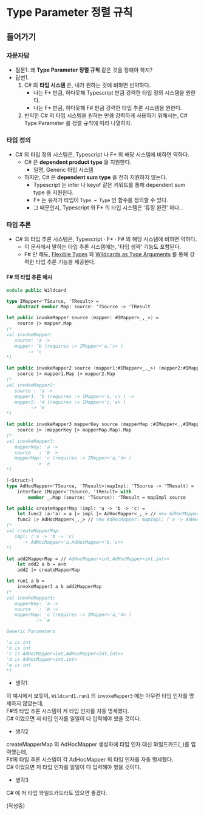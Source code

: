 # Type Parameter 정렬 규칙

## 들어가기

### 자문자답

- 질문1. 왜 **Type Parameter 정렬 규칙** 같은 것을 정해야 하지?
- 답변1. 
  1. C# 의 **타입 시스템** 은, 내가 원하는 것에 비하면 빈약하다.
      - 나는 F* 만큼, 하다못해 Typescript 만큼 강력한 타입 정의 시스템을 원한다.
      - 나는 F* 만큼, 하다못해 F# 만큼 강력한 타입 추론 시스템을 원한다.
  2. 빈약한 C# 의 타입 시스템을 원하는 만큼 강력하게 사용하기 위해서는, C# Type Parameter 를 정렬 규칙에 따라 나열하자.

### 타입 정의

- C# 의 타입 정의 시스템은, Typescript 나 F* 의 해당 시스템에 비하면 약하다.
  - C# 은 **dependent product type** 을 지원한다.
    - 일명, Generic 타입 시스템
  - 하지만, C# 은 **dependent sum type** 을 전혀 지원하지 않는다.
    - Typescript 는 infer 나 keyof 같은 키워드를 통해 dependent sum type 을 지원한다.
    - F* 는 유저가 타입이 `Type → Type` 인 함수를 정의할 수 있다.
    - 그 때문인지, Typescript 와 F* 의 타입 시스템은 '튜링 완전' 하다...

### 타입 추론

- C# 의 타입 추론 시스템은, Typescript · F* · F# 의 해당 시스템에 비하면 약하다.
  - 이 문서에서 말하는 타입 추론 시스템에는, '타입 생략' 기능도 포함된다.
  - F# 만 해도, [Flexible Types](https://learn.microsoft.com/en-us/dotnet/fsharp/language-reference/flexible-types) 와 [Wildcards as Type Arguments](https://learn.microsoft.com/en-us/dotnet/fsharp/language-reference/generics/#wildcards-as-type-arguments) 를 통해 강력한 타입 추론 기능을 제공한다.

#### F# 의 타입 추론 예시

```fsharp
module public Wildcard

type IMapper<'TSource, 'TResult> =
    abstract member Map: source: 'TSource -> 'TResult

let public invokeMapper source (mapper: #IMapper<_,_>) =
    source |> mapper.Map
(*
val invokeMapper:
   source: 'a ->
   mapper: 'b (requires :> IMapper<'a,'c> )
        -> 'c
*)

let public invokeMapper2 source (mapper1:#IMapper<_,_>) (mapper2:#IMapper<_,_>) =
    source |> mapper1.Map |> mapper2.Map
(*
val invokeMapper2:
   source : 'a ->
   mapper1: 'b (requires :> IMapper<'a,'c> ) ->
   mapper2: 'd (requires :> IMapper<'c,'e> )
         -> 'e
*)

let public invokeMapper3 mapperKey source (mapperMap :#IMapper<_,#IMapper<_,_>>) =
    source |> (mapperKey |> mapperMap.Map).Map
(*
val invokeMapper3:
   mapperKey: 'a ->
   source   : 'b ->
   mapperMap: 'c (requires :> IMapper<'a,'d> )
           -> 'e
*)

[<Struct>]
type AdHocMapper<'TSource, 'TResult>(mapImpl: 'TSource -> 'TResult) =
    interface IMapper<'TSource, 'TResult> with
        member _.Map (source: 'TSource): 'TResult = mapImpl source

let public createMapperMap (impl: 'a -> 'b -> 'c) =
    let func2 (a:'a) = a |> impl |> AdHocMapper<_,_> // new AdHocMapper: mapImpl: ('b -> 'c) -> AdHocMapper<'b,'c>
    func2 |> AdHocMapper<_,_> // new AdHocMapper: mapImpl: ('a -> AdHocMapper<'b,'c>) -> AdHocMapper<'a,AdHocMapper<'b,'c>>
(*
val createMapperMap:
   impl: ('a -> 'b -> 'c)
      -> AdHocMapper<'a,AdHocMapper<'b,'c>>
*)

let add2MapperMap = // AdHocMapper<int,AdHocMapper<int,int>>
    let add2 a b = a+b
    add2 |> createMapperMap

let run1 a b =
    invokeMapper3 a b add2MapperMap
(*
val invokeMapper3:
   mapperKey: 'a ->
   source   : 'b ->
   mapperMap: 'c (requires :> IMapper<'a,'d> )
           -> 'e

Generic Parameters

'a is int
'b is int
'c is AdHocMapper<int,AdHocMapper<int,int>>
'd is AdHocMapper<int,int>
'e is int
*)
```

- 생각1

이 예시에서 보듯이, `Wildcard1.run1` 의 `invokeMapper3` 에는 아무런 타입 인자를 명세하지 않았는데, \
F#의 타입 추론 시스템이 저 타입 인자를 자동 명세했다. \
C# 이었으면 저 타입 인자를 일일이 다 입력해야 했을 것이다.

- 생각2

createMapperMap 의 AdHocMapper 생성자에 타입 인자 대신 와일드카드(`_`)를 입력했는데, \
F#의 타입 추론 시스템이 각 AdHocMapper 의 타입 인자를 자동 명세했다. \
C# 이었으면 저 타입 인자를 일일이 다 입력해야 했을 것이다.

- 생각3

C# 에 저 타입 와일드카드라도 있으면 좋겠다.

(작성중)